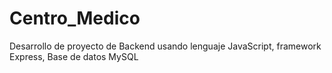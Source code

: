 # Centro_Medico
Desarrollo de proyecto de Backend usando lenguaje JavaScript, framework Express, Base de datos MySQL 
